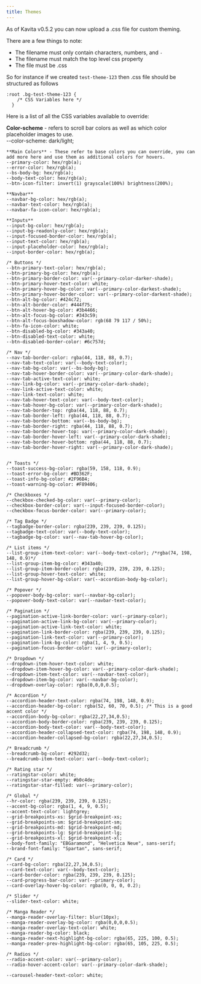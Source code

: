 ```yaml
---
title: Themes
---
```


As of Kavita v0.5.2 you can now upload a .css file for custom theming.

There are a few things to note:
- The filename must only contain characters, numbers, and `-`
- The filename must match the top level css property
- The file must be .css

So for instance if we created `test-theme-123` then .css file should be structured as follows
``` 
:root .bg-test-theme-123 {
	/* CSS Variables here */
  } 
  ```
  
  Here is a list of all the CSS variables available to override:  
  
  **Color-scheme** - refers to scroll bar colors as well as which color placeholder images to use.  
    --color-scheme: dark/light;  
    
    **Main Colors** - These refer to base colors you can override, you can add more here and use them as additional colors for hovers.  
    --primary-color: hex/rgb(a);  
    --error-color: hex/rgb(a);  
    --bs-body-bg: hex/rgb(a);  
    --body-text-color: hex/rgb(a);   
    --btn-icon-filter: invert(1) grayscale(100%) brightness(200%);  
  
    **Navbar**  
    --navbar-bg-color: hex/rgb(a);    
    --navbar-text-color: hex/rgb(a);  
    --navbar-fa-icon-color: hex/rgb(a);  
  
    **Inputs**
    --input-bg-color: hex/rgb(a);  
    --input-bg-readonly-color: hex/rgb(a);  
    --input-focused-border-color: hex/rgb(a);  
    --input-text-color: hex/rgb(a);  
    --input-placeholder-color: hex/rgb(a);  
    --input-border-color: hex/rgb(a);  
  
    /* Buttons */
    --btn-primary-text-color: hex/rgb(a);  
    --btn-primary-bg-color: hex/rgb(a);  
    --btn-primary-border-color: var(--primary-color-darker-shade);
    --btn-primary-hover-text-color: white;
    --btn-primary-hover-bg-color: var(--primary-color-darkest-shade);
    --btn-primary-hover-border-color: var(--primary-color-darkest-shade);
    --btn-alt-bg-color: #424c72;
    --btn-alt-border-color: #444f75;
    --btn-alt-hover-bg-color: #3b4466;
    --btn-alt-focus-bg-color: #343c59;
    --btn-alt-focus-boxshadow-color: rgb(68 79 117 / 50%);
    --btn-fa-icon-color: white;
    --btn-disabled-bg-color: #343a40;
    --btn-disabled-text-color: white;
    --btn-disabled-border-color: #6c757d;
  
    /* Nav */
    --nav-tab-border-color: rgba(44, 118, 88, 0.7);
    --nav-tab-text-color: var(--body-text-color);
    --nav-tab-bg-color: var(--bs-body-bg);
    --nav-tab-hover-border-color: var(--primary-color-dark-shade);
    --nav-tab-active-text-color: white;
    --nav-link-bg-color: var(--primary-color-dark-shade);
    --nav-link-active-text-color: white;
    --nav-link-text-color: white;
    --nav-tab-hover-text-color: var(--body-text-color);
    --nav-tab-hover-bg-color: var(--primary-color-dark-shade);
    --nav-tab-border-top: rgba(44, 118, 88, 0.7);
    --nav-tab-border-left: rgba(44, 118, 88, 0.7);
    --nav-tab-border-bottom: var(--bs-body-bg);
    --nav-tab-border-right: rgba(44, 118, 88, 0.7);
    --nav-tab-border-hover-top: var(--primary-color-dark-shade);
    --nav-tab-border-hover-left: var(--primary-color-dark-shade);
    --nav-tab-border-hover-bottom: rgba(44, 118, 88, 0.7);
    --nav-tab-border-hover-right: var(--primary-color-dark-shade);
  
  
    /* Toasts */
    --toast-success-bg-color: rgba(59, 158, 118, 0.9);
    --toast-error-bg-color: #BD362F;
    --toast-info-bg-color: #2F96B4;
    --toast-warning-bg-color: #F89406;
  
    /* Checkboxes */
    --checkbox-checked-bg-color: var(--primary-color);
    --checkbox-border-color: var(--input-focused-border-color);
    --checkbox-focus-border-color: var(--primary-color);
  
    /* Tag Badge */
    --tagbadge-border-color: rgba(239, 239, 239, 0.125);
    --tagbadge-text-color: var(--body-text-color);
    --tagbadge-bg-color: var(--nav-tab-hover-bg-color);
  
    /* List items */
    --list-group-item-text-color: var(--body-text-color); /*rgba(74, 198, 148, 0.9)*/
    --list-group-item-bg-color: #343a40;
    --list-group-item-border-color: rgba(239, 239, 239, 0.125);
    --list-group-hover-text-color: white;
    --list-group-hover-bg-color: var(--accordion-body-bg-color);
  
    /* Popover */
    --popover-body-bg-color: var(--navbar-bg-color);
    --popover-body-text-color: var(--navbar-text-color);
  
    /* Pagination */
    --pagination-active-link-border-color: var(--primary-color);
    --pagination-active-link-bg-color: var(--primary-color);
    --pagination-active-link-text-color: white;
    --pagination-link-border-color: rgba(239, 239, 239, 0.125);
    --pagination-link-text-color: var(--primary-color);
    --pagination-link-bg-color: rgba(1, 4, 9, 0.5);
    --pagination-focus-border-color: var(--primary-color);
  
    /* Dropdown */
    --dropdown-item-hover-text-color: white;
    --dropdown-item-hover-bg-color: var(--primary-color-dark-shade);
    --dropdown-item-text-color: var(--navbar-text-color);
    --dropdown-item-bg-color: var(--navbar-bg-color);
    --dropdown-overlay-color: rgba(0,0,0,0.5);
  
    /* Accordion */
    --accordion-header-text-color: rgba(74, 198, 148, 0.9);
    --accordion-header-bg-color: rgba(52, 60, 70, 0.5); /* This is a good accent color */
    --accordion-body-bg-color: rgba(22,27,34,0.5);
    --accordion-body-border-color: rgba(239, 239, 239, 0.125);
    --accordion-body-text-color: var(--body-text-color);
    --accordion-header-collapsed-text-color: rgba(74, 198, 148, 0.9);
    --accordion-header-collapsed-bg-color: rgba(22,27,34,0.5);
  
    /* Breadcrumb */
    --breadcrumb-bg-color: #292d32;
    --breadcrumb-item-text-color: var(--body-text-color);
  
    /* Rating star */
    --ratingstar-color: white;
    --ratingstar-star-empty: #b0c4de;
    --ratingstar-star-filled: var(--primary-color);
  
    /* Global */
    --hr-color: rgba(239, 239, 239, 0.125);
    --accent-bg-color: rgba(1, 4, 9, 0.5);
    --accent-text-color: lightgrey;
    --grid-breakpoints-xs: $grid-breakpoint-xs;
    --grid-breakpoints-sm: $grid-breakpoint-sm;
    --grid-breakpoints-md: $grid-breakpoint-md;
    --grid-breakpoints-lg: $grid-breakpoint-lg;
    --grid-breakpoints-xl: $grid-breakpoint-xl;
    --body-font-family: "EBGaramond", "Helvetica Neue", sans-serif;
    --brand-font-family: "Spartan", sans-serif;
  
    /* Card */
    --card-bg-color: rgba(22,27,34,0.5);
    --card-text-color: var(--body-text-color);
    --card-border-color: rgba(239, 239, 239, 0.125);
    --card-progress-bar-color: var(--primary-color);
    --card-overlay-hover-bg-color: rgba(0, 0, 0, 0.2);
  
    /* Slider */
    --slider-text-color: white;
  
    /* Manga Reader */
    --manga-reader-overlay-filter: blur(10px);
    --manga-reader-overlay-bg-color: rgba(0,0,0,0.5);
    --manga-reader-overlay-text-color: white;
    --manga-reader-bg-color: black;
    --manga-reader-next-highlight-bg-color: rgba(65, 225, 100, 0.5);
    --manga-reader-prev-highlight-bg-color: rgba(65, 105, 225, 0.5);
    
    /* Radios */
    --radio-accent-color: var(--primary-color);
    --radio-hover-accent-color: var(--primary-color-dark-shade);
	
	--carousel-header-text-color: white;

